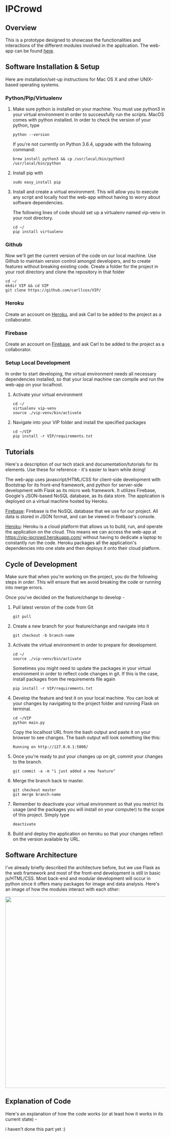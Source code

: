 # IPCrowd

## Overview
This is a prototype designed to showcase the functionalities and interactions of the different modules involved in the application. The web-app can be found [here](https://vip-ipcrowd.herokuapp.com/).

## Software Installation & Setup
Here are installation/set-up instructions for Mac OS X and other UNIX-based operating systems.

### Python/Pip/Virtualenv
1. Make sure python is installed on your machine. You must use python3 in your virtual environment in order to successfully run the scripts. MacOS comes with python installed. In order to check the version of your python, type
   ```
   python --version
   ```
   If you're not currently on Python 3.6.4, upgrade with the following command:
   ```
   brew install python3 && cp /usr/local/bin/python3 /usr/local/bin/python
   ```

2. Install pip with
   ```
   sudo easy_install pip
   ```

3. Install and create a virtual environment. This will allow you to execute any script and locally host the web-app without having to worry about software dependencies.
   
   The following lines of code should set up a virtualenv named vip-venv in your root directory.
   ```
   cd ~/
   pip install virtualenv
   ```
   
### Github
Now we'll get the current version of the code on our local machine. Use Github to maintain version control amongst developers, and to create features without breaking existing code.
Create a folder for the project in your root directory and clone the repository in that folder
   ```
   cd ~/
   mkdir VIP && cd VIP
   git clone https://github.com/carllcox/VIP/
   ```

### Heroku
Create an account on [Heroku](https://heroku.com), and ask Carl to be added to the project as a collaborator.

### Firebase
Create an account on [Firebase](https://firebase.google.com/), and ask Carl to be added to the project as a collaborator.

### Setup Local Development
In order to start developing, the virtual environment needs all necessary dependencies installed, so that your local machine can compile and run the web-app on your localhost.
1. Activate your virtual environment
   ```
   cd ~/
   virtualenv vip-venv
   source ./vip-venv/bin/activate
   ```
2. Navigate into your VIP folder and install the specified packages
   ```
   cd ~/VIP
   pip install -r VIP/requirements.txt
   ```
## Tutorials
Here's a description of our tech stack and documentation/tutorials for its elements. Use these for reference - it's easier to learn while doing!

The web-app uses javascript/HTML/CSS for client-side development with Bootstrap for its front-end framework, and python for server-side development with Flask as its micro web framework. It utilizes Firebase, Google's JSON-based NoSQL database, as its data store. The application is deployed on a virtual machine hosted by Heroku.

[Firebase](https://firebase.google.com/docs/web/setup): Firebase is the NoSQL database that we use for our project. All data is stored in JSON format, and can be viewed in firebase's console. 

[Heroku](https://devcenter.heroku.com/articles/getting-started-with-python): Heroku is a cloud platform that allows us to build, run, and operate the application on the cloud. This means we can access the web-app at https://vip-ipcrowd.herokuapp.com/ without having to dedicate a laptop to constantly run the code. Heroku packages all the application's dependencies into one state and then deploys it onto their cloud platform.
## Cycle of Development
Make sure that when you're working on the project, you do the following steps *in order*. This will ensure that we avoid breaking the code or running into merge errors.

Once you've decided on the feature/change to develop - 
1. Pull latest version of the code from Git
   ```
   git pull
   ```
2. Create a new branch for your feature/change and navigate into it
   ```
   git checkout -b branch-name
   ```
3. Activate the virtual environment in order to prepare for development.
   ```
   cd ~/
   source ./vip-venv/bin/activate
   ```
   Sometimes you might need to update the packages in your virtual environment in order to reflect code changes in git. If this is the case, install packages from the requirements file again
   ```
   pip install -r VIP/requirements.txt
   ```
4. Develop the feature and test it on your local machine. You can look at your changes by navigating to the project folder and running Flask on terminal.
   ```
   cd ~/VIP
   python main.py
   ```
   Copy the localhost URL from the bash output and paste it on your browser to see changes. The bash output will look something like this:
   ```
   Running on http://127.0.0.1:5000/
   ```
5. Once you're ready to put your changes up on git, commit your changes to the branch.
   ```
   git commit -a -m "i just added a new feature"
   ```
6. Merge the branch back to master.
   ```
   git checkout master
   git merge branch-name
   ```
7. Remember to deactivate your virtual environment so that you restrict its usage (and the packages you will install on your computer) to the scope of this project. Simply type
   ```
   deactivate
   ```
8. Build and deploy the application on heroku so that your changes reflect on the version available by URL.

## Software Architecture
I've already briefly described the architecture before, but we use Flask as the web framework and most of the front-end development is still in basic js/HTML/CSS. Most back-end and modular development will occur in python since it offers many packages for image and data analysis. Here's an image of how the modules interact with each other:

<img src="https://puu.sh/zwdgI/b1fe2b12be.png" width="600">

## Explanation of Code
Here's an explanation of how the code works (or at least how it works in its current state) - 

i haven't done this part yet :)
